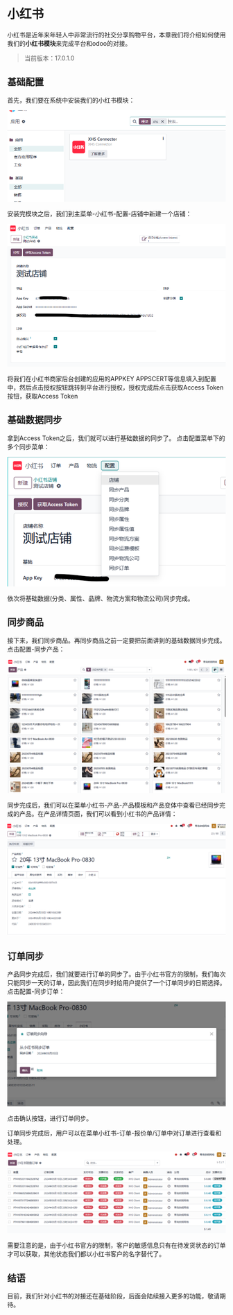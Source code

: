 # 小红书

小红书是近年来年轻人中非常流行的社交分享购物平台，本章我们将介绍如何使用我们的**小红书模块**来完成平台和odoo的对接。

> 当前版本：17.0.1.0

## 基础配置

首先，我们要在系统中安装我们的小红书模块：

![xhs1](./images/xhs1.png)

安装完模块之后，我们到主菜单-小红书-配置-店铺中新建一个店铺：

![xhs2](./images/xhs2.png)

将我们在小红书商家后台创建的应用的APPKEY APPSCERT等信息填入到配置中，然后点击授权按钮跳转到平台进行授权，授权完成后点击获取Access Token按钮，获取Access Token

## 基础数据同步

拿到Access Token之后，我们就可以进行基础数据的同步了。 点击配置菜单下的多个同步菜单：

![xhs3](./images/xhs3.png)

依次将基础数据(分类、属性、品牌、物流方案和物流公司)同步完成。

## 同步商品

接下来，我们同步商品。再同步商品之前一定要把前面讲到的基础数据同步完成。点击配置-同步产品：

![xhs4](./images/xhs4.png)

同步完成后，我们可以在菜单小红书-产品-产品模板和产品变体中查看已经同步完成的产品。在产品详情页面，我们可以看到小红书的产品详情：

![xhs5](./images/xhs5.png)

## 订单同步

产品同步完成后，我们就要进行订单的同步了。由于小红书官方的限制，我们每次只能同步一天的订单，因此我们在同步时给用户提供了一个订单同步的日期选择。点击配置-同步订单：

![xhs6](./images/xhs6.png)

点击确认按钮，进行订单同步。

订单同步完成后，用户可以在菜单小红书-订单-报价单/订单中对订单进行查看和处理。

![xhs6](./images/xhs7.png)

需要注意的是，由于小红书官方的限制，客户的敏感信息只有在待发货状态的订单才可以获取，其他状态我们都以小红书客户的名字替代了。

## 结语

目前，我们针对小红书的对接还在基础阶段，后面会陆续接入更多的功能，敬请期待。
